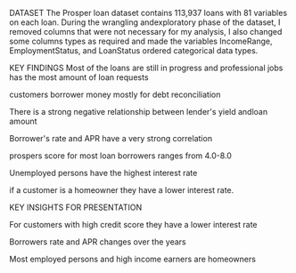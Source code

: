 DATASET
The Prosper loan dataset contains 113,937 loans with 81 variables on each loan. During the wrangling andexploratory phase of the dataset, I removed columns that were not necessary for my analysis, I also changed some columns types as required and made the variables IncomeRange, EmploymentStatus, and LoanStatus ordered categorical data types.

KEY FINDINGS
Most of the loans are still in progress and professional jobs has the most amount of loan requests

customers borrower money mostly for debt reconciliation

There is a strong negative relationship between lender's yield andloan amount

Borrower's rate and APR have a very strong correlation

prospers score for most loan  borrowers ranges from 4.0-8.0

Unemployed persons have the highest interest rate

if a customer is a homeowner they have a lower interest rate.

KEY INSIGHTS FOR PRESENTATION

For customers with high credit score they have a lower interest rate

Borrowers rate and APR changes over the years

Most employed persons and high income earners are homeowners


